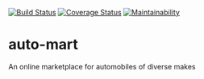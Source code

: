 [![Build Status](https://travis-ci.org/kennymorgan1/auto-mart.svg?branch=develop)](https://travis-ci.org/kennymorgan1/auto-mart)
[![Coverage Status](https://coveralls.io/repos/github/kennymorgan1/auto-mart/badge.svg?branch=develop)](https://coveralls.io/github/kennymorgan1/auto-mart?branch=develop)
[![Maintainability](https://api.codeclimate.com/v1/badges/21cd1fb6c79990e97337/maintainability)](https://codeclimate.com/github/kennymorgan1/auto-mart/maintainability)
# auto-mart
An online marketplace for automobiles of diverse makes
